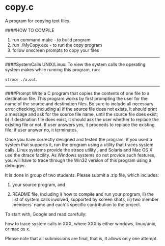 # copy.c
A program for copying text files.

####HOW TO COMPILE
1. run command make - to build program
2. run ./MyCopy.exe - to run the copy program
3. follow onscreen prompts to copy your files

---
####SystemCalls
UNIX/Linux: To view the system calls the operating system makes while
running this program, run:

`strace ./a.out`.

---
####Prompt
Write a C program that copies the contents of one file to a destination file. This program works by first prompting the user for the name of the source and destination files. Be sure to include all necessary error checking, including a) if the source file does not exists,  it should print a message and ask for the source file name, until the source file does exist; b) if destination file does exist, it should ask the user whether to replace the existing file or not. If user answers yes, it proceeds to replace the existing file; if user answer no, it terminates.

Once you have correctly designed and tested the program, if you used a system that supports it, run the program using a utility that traces system calls. Linux systems provide the strace utility , and Solaris and Mac OS X use the dtrace facility. As Windows systems do not provide such features, you will have to trace through the Win32 version of this program using a debugger.

It is done in group of two students. Please submit a .zip file, which includes:

1. your source program, and

2. README file, including i) how to compile and run your program, ii) the list of system calls involved, supported by screen shots, iii) two member members' name and each's specific contribution to the project.

To start with, Google and read carefully:

how to trace system calls in XXX, where XXX is either windows, linux/unix, or mac os x.

Please note that all submissions are final, that is, it allows only one attempt.


